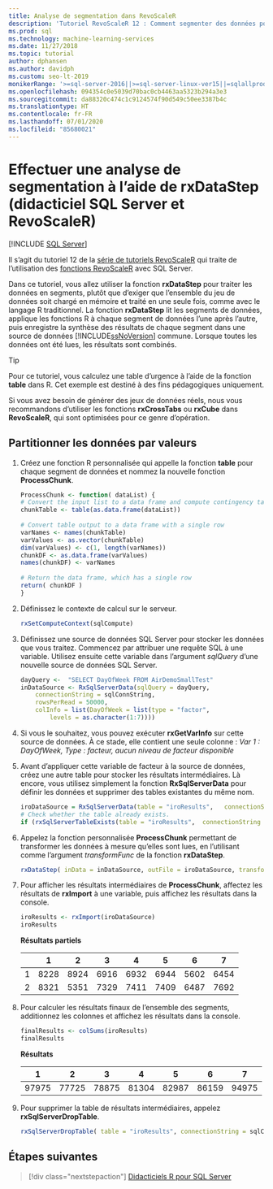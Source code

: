 ```yaml
---
title: Analyse de segmentation dans RevoScaleR
description: 'Tutoriel RevoScaleR 12 : Comment segmenter des données pour effectuer une analyse distribuée à l’aide du langage R sur SQL Server.'
ms.prod: sql
ms.technology: machine-learning-services
ms.date: 11/27/2018
ms.topic: tutorial
author: dphansen
ms.author: davidph
ms.custom: seo-lt-2019
monikerRange: '>=sql-server-2016||>=sql-server-linux-ver15||=sqlallproducts-allversions'
ms.openlocfilehash: 094354c0e5039d70bac0cb4463aa5323b294a3e3
ms.sourcegitcommit: da88320c474c1c9124574f90d549c50ee3387b4c
ms.translationtype: HT
ms.contentlocale: fr-FR
ms.lasthandoff: 07/01/2020
ms.locfileid: "85680021"
---
```

# <a name="perform-chunking-analysis-using-rxdatastep-sql-server-and-revoscaler-tutorial"></a>Effectuer une analyse de segmentation à l’aide de rxDataStep (didacticiel SQL Server et RevoScaleR)
 [!INCLUDE [SQL Server](../../includes/applies-to-version/sqlserver.md)]

Il s’agit du tutoriel 12 de la [série de tutoriels RevoScaleR](deepdive-data-science-deep-dive-using-the-revoscaler-packages.md) qui traite de l’utilisation des [fonctions RevoScaleR](https://docs.microsoft.com/machine-learning-server/r-reference/revoscaler/revoscaler) avec SQL Server.

Dans ce tutoriel, vous allez utiliser la fonction **rxDataStep** pour traiter les données en segments, plutôt que d’exiger que l’ensemble du jeu de données soit chargé en mémoire et traité en une seule fois, comme avec le langage R traditionnel. La fonction **rxDataStep** lit les segments de données, applique les fonctions R à chaque segment de données l’une après l’autre, puis enregistre la synthèse des résultats de chaque segment dans une source de données [!INCLUDE[ssNoVersion](../../includes/ssnoversion-md.md)] commune. Lorsque toutes les données ont été lues, les résultats sont combinés.

> [!TIP]
> Pour ce tutoriel, vous calculez une table d’urgence à l’aide de la fonction **table** dans R. Cet exemple est destiné à des fins pédagogiques uniquement. 
> 
> Si vous avez besoin de générer des jeux de données réels, nous vous recommandons d’utiliser les fonctions **rxCrossTabs** ou **rxCube** dans **RevoScaleR**, qui sont optimisées pour ce genre d’opération.

## <a name="partition-data-by-values"></a>Partitionner les données par valeurs

1. Créez une fonction R personnalisée qui appelle la fonction **table** pour chaque segment de données et nommez la nouvelle fonction **ProcessChunk**.
  
    ```R
    ProcessChunk <- function( dataList) {
    # Convert the input list to a data frame and compute contingency table
    chunkTable <- table(as.data.frame(dataList))
  
    # Convert table output to a data frame with a single row
    varNames <- names(chunkTable)
    varValues <- as.vector(chunkTable)
    dim(varValues) <- c(1, length(varNames))
    chunkDF <- as.data.frame(varValues)
    names(chunkDF) <- varNames
  
    # Return the data frame, which has a single row
    return( chunkDF )
    }
    ```

2. Définissez le contexte de calcul sur le serveur.
  
    ```R
    rxSetComputeContext(sqlCompute)
    ```
  
3. Définissez une source de données SQL Server pour stocker les données que vous traitez. Commencez par attribuer une requête SQL à une variable. Utilisez ensuite cette variable dans l’argument *sqlQuery* d’une nouvelle source de données SQL Server.
  
    ```R
    dayQuery <-  "SELECT DayOfWeek FROM AirDemoSmallTest"
    inDataSource <- RxSqlServerData(sqlQuery = dayQuery,
        connectionString = sqlConnString,
        rowsPerRead = 50000,
        colInfo = list(DayOfWeek = list(type = "factor",
            levels = as.character(1:7))))
    ```

4. Si vous le souhaitez, vous pouvez exécuter **rxGetVarInfo** sur cette source de données. À ce stade, elle contient une seule colonne : *Var 1 : DayOfWeek, Type : facteur, aucun niveau de facteur disponible*
     
5. Avant d’appliquer cette variable de facteur à la source de données, créez une autre table pour stocker les résultats intermédiaires. Là encore, vous utilisez simplement la fonction **RxSqlServerData** pour définir les données et supprimer des tables existantes du même nom.
  
    ```R
    iroDataSource = RxSqlServerData(table = "iroResults",   connectionString = sqlConnString)
    # Check whether the table already exists.
    if (rxSqlServerTableExists(table = "iroResults",  connectionString = sqlConnString))  { rxSqlServerDropTable( table = "iroResults", connectionString = sqlConnString) }
    ```
  
7.  Appelez la fonction personnalisée **ProcessChunk** permettant de transformer les données à mesure qu’elles sont lues, en l’utilisant comme l’argument *transformFunc* de la fonction **rxDataStep**.
  
    ```R
    rxDataStep( inData = inDataSource, outFile = iroDataSource, transformFunc = ProcessChunk, overwrite = TRUE)
    ```
  
8.  Pour afficher les résultats intermédiaires de **ProcessChunk**, affectez les résultats de **rxImport** à une variable, puis affichez les résultats dans la console.
  
    ```R
    iroResults <- rxImport(iroDataSource)
    iroResults
    ```

    **Résultats partiels**

    |      |    1  |   2   |  3   |  4   |  5  |   6   |  7 |
    | --- | ---  | --- | ---  |  ---  | ---  | ---  | --- |
    | 1 | 8228 | 8924 | 6916 | 6932 | 6944 | 5602 | 6454 |
    | 2  | 8321  | 5351 | 7329 | 7411 | 7409 | 6487 | 7692 |

9. Pour calculer les résultats finaux de l’ensemble des segments, additionnez les colonnes et affichez les résultats dans la console.

    ```R
    finalResults <- colSums(iroResults)
    finalResults
    ```

    **Résultats**

    1  |   2  |   3  |   4  |   5  |   6  |   7
    ---  |   ---  |   ---  |   ---  |   ---  |   ---  |   ---
    97975 | 77725 | 78875 | 81304 | 82987 | 86159 | 94975 

10. Pour supprimer la table de résultats intermédiaires, appelez **rxSqlServerDropTable**.
  
    ```R
    rxSqlServerDropTable( table = "iroResults", connectionString = sqlConnString)
    ```

## <a name="next-steps"></a>Étapes suivantes

> [!div class="nextstepaction"]
> [Didacticiels R pour SQL Server](sql-server-r-tutorials.md)